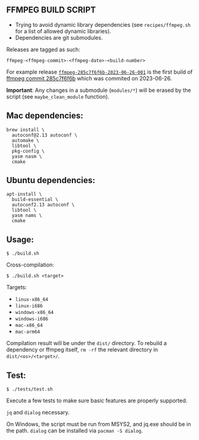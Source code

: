 FFMPEG BUILD SCRIPT
-------------------

- Trying to avoid dynamic library dependencies (see `recipes/ffmpeg.sh` for a list of allowed dynamic libraries).
- Dependencies are git submodules.

Releases are tagged as such:

`ffmpeg-<ffmpeg-commit>-<ffmpeg-date>-<build-number>`

For example release [`ffmpeg-285c7f6f6b-2023-06-26-001`](https://github.com/paulrouget/ffmpeg-static-builder/releases/tag/ffmpeg-285c7f6f6b-2023-06-26-001) is the first build of [ffmpeg commit 285c7f6f6b](https://github.com/FFmpeg/FFmpeg/commit/285c7f6f6b) which was commited on 2023-06-26.

**Important**: Any changes in a submodule (`modules/*`) will be erased by the script (see `maybe_clean_module` function).

Mac dependencies:
----------------

```
brew install \
  autoconf@2.13 autoconf \
  automake \
  libtool \
  pkg-config \
  yasm nasm \
  cmake
```

Ubuntu dependencies:
-------------------

```
apt-install \
  build-essential \
  autoconf2.13 autoconf \
  libtool \
  yasm nams \
  cmake
```

Usage:
-----

```
$ ./build.sh
```

Cross-compilation:

```
$ ./build.sh <target>
```

Targets:

- `linux-x86_64`
- `linux-i686`
- `windows-x86_64`
- `windows-i686`
- `mac-x86_64`
- `mac-arm64`

Compilation result will be under the `dist/` directory.
To rebuild a dependency or ffmpeg itself, `rm -rf` the relevant
directory in `dist/<os>/<target>/`.

Test:
----

```
$ ./tests/test.sh
```

Execute a few tests to make sure basic features are properly supported.

`jq` and `dialog` necessary.

On Windows, the script must be run from MSYS2, and jq.exe should be in the path.
`dialog` can be installed via `pacman -S dialog`.

